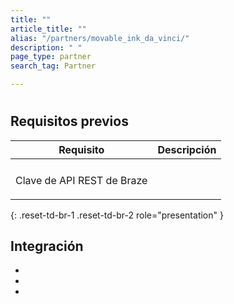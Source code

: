 ```yaml
---
title: ""
article_title: ""
alias: "/partners/movable_ink_da_vinci/"
description: " "
page_type: partner
search_tag: Partner

---
```


# 

>  

## Requisitos previos

| Requisito | Descripción |
|------------|-------------|
|  |  |
|  |  |
| Clave de API REST de Braze |   <br><br> |
|  |     |
{: .reset-td-br-1 .reset-td-br-2 role="presentation" }

## Integración

  



- 
- 
- 
